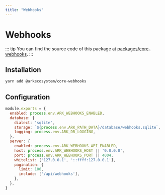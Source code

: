 ```yaml
---
title: "Webhooks"
---
```


# Webhooks

::: tip
You can find the source code of this package at [packages/core-webhooks](https://github.com/ArkEcosystem/core/tree/master/packages/core-webhooks).
:::

## Installation

```bash
yarn add @arkecosystem/core-webhooks
```

## Configuration

```js
module.exports = {
  enabled: process.env.ARK_WEBHOOKS_ENABLED,
  database: {
    dialect: 'sqlite',
    storage: `${process.env.ARK_PATH_DATA}/database/webhooks.sqlite`,
    logging: process.env.ARK_DB_LOGGING,
  },
  server: {
    enabled: process.env.ARK_WEBHOOKS_API_ENABLED,
    host: process.env.ARK_WEBHOOKS_HOST || '0.0.0.0',
    port: process.env.ARK_WEBHOOKS_PORT || 4004,
    whitelist: ['127.0.0.1', '::ffff:127.0.0.1'],
    pagination: {
      limit: 100,
      include: ['/api/webhooks'],
    },
  },
}
```
